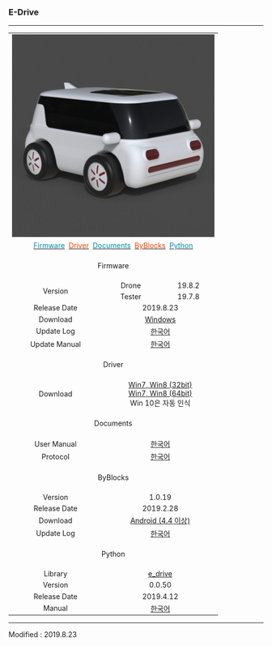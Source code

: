 ### E-Drive

---

<div align="center">
    <table>
        <tr>
            <td colspan="3">
                <div align="center">
                    <img src="/assets/images/products/e_drive.jpg" alt="e_drive">
                </div>
            </td>
        </tr>
        <tr>
            <td colspan="3">
                <div align="center">
                    <a href="#Firmware"><span style="color:#0489B1">Firmware</span></a>&nbsp;
                    <a href="#Driver"><span style="color:#FF4000">Driver</span></a>&nbsp;
                    <a href="#Documents"><span style="color:#0489B1">Documents</span></a>&nbsp;
                    <a href="#ByBlocks"><span style="color:#FF4000">ByBlocks</span></a>&nbsp;
                    <a href="#Python"><span style="color:#0489B1">Python</span></a>
                </div>
            </td>
        </tr>
        <!-- Firmware -->
        <tr>
            <td colspan="3"><div align="center"><a name="Firmware"></a>&nbsp;<br>Firmware<br>&nbsp;</div></td>
        </tr>
        <tr>
            <td rowspan="2"><div align="center">Version</div></td>
            <td><div align="center">Drone</div></td>
            <td><div align="center">19.8.2</div></td>
        </tr>
        <tr>
            <td><div align="center">Tester</div></td>
            <td><div align="center">19.7.8</div></td>
        </tr>
        <tr>
            <td><div align="center">Release Date</div></td>
            <td colspan="2"><div align="center">2019.8.23</div></td>
        </tr>
        <tr>
            <td><div align="center">Download</div></td>
            <td colspan="2"><div align="center"><a href="https://drive.google.com/open?id=19L5twy8qqK4s5LVczYZ-VNIpEEqpsQBq" target="_blank">Windows</a></div></td>
        </tr>
        <tr>
            <td><div align="center">Update Log</div></td>
            <td colspan="2"><div align="center"><a href="/documents/kr/products/e_drive/log/updates/firmware/">한국어</a></div></td>
        </tr>
        <tr>
            <td><div align="center">Update Manual</div></td>
            <td colspan="2">
                <div align="center">
                    <a href="/documents/kr/products/e_drive/manual/update/drone4autoupdaterlight/">한국어</a>
                </div>
            </td>
        </tr>
        <!-- Driver -->
        <tr>
            <td colspan="3"><div align="center"><a name="Driver"></a>&nbsp;<br>Driver<br>&nbsp;</div></td>
        </tr>
        <tr>
            <td>
                <div align="center">Download</div>
            </td>
            <td colspan="2">
                <div align="center"><a href="https://drive.google.com/open?id=1HisAPi3nipnnyuFklNXiKn46cV_5P0iy" target="_blank">Win7, Win8 (32bit)</a></div>
                <div align="center"><a href="https://drive.google.com/open?id=1Cm7fIt9XAi-dUNnqxVblNriL8oVfqekg" target="_blank">Win7, Win8 (64bit)</a></div>
                <div align="center">Win 10은 자동 인식</div>
            </td>
        </tr>
        <!-- Documents -->
        <tr>
            <td colspan="3"><div align="center"><a name="Documents"></a>&nbsp;<br>Documents<br>&nbsp;</div></td>
        </tr>
        <tr>
            <td><div align="center">User Manual</div></td>
            <td colspan="2"><div align="center"><a href="/documents/kr/products/e_drive/manual/user/">한국어</a></div></td>
        </tr>
        <tr>
            <td><div align="center">Protocol</div></td>
            <td colspan="2"><div align="center"><a href="/documents/kr/products/e_drive/protocol/">한국어</a></div></td>
        </tr>
        <!-- ByBlocks -->
        <tr>
            <td colspan="3"><div align="center"><a name="ByBlocks"></a>&nbsp;<br>ByBlocks<br>&nbsp;</div></td>
        </tr>
        <tr>
            <td><div align="center">Version</div></td>
            <td colspan="2"><div align="center">1.0.19</div></td>
        </tr>
        <tr>
            <td><div align="center">Release Date</div></td>
            <td colspan="2"><div align="center">2019.2.28</div></td>
        </tr>
        <tr>
            <td>
                <div align="center">Download</div>
            </td>
            <td colspan="2">
                <div align="center"><a href="https://s3.ap-northeast-2.amazonaws.com/byrobot/byblocks-edrone_1.0.19.apk" target="_blank">Android (4.4 이상)</a></div>
            </td>
        </tr>
        <tr>
            <td><div align="center">Update Log</div></td>
            <td colspan="2"><div align="center"><a href="/documents/kr/products/e_drive/log/updates/byblocks/">한국어</a></div></td>
        </tr>
        <!-- Python -->
        <tr>
            <td colspan="3"><div align="center"><a name="Python"></a>&nbsp;<br>Python<br>&nbsp;</div></td>
        </tr>
        <tr>
            <td><div align="center">Library</div></td>
            <td colspan="2"><div align="center"><a href="https://pypi.python.org/pypi/e_drive" target="_blank">e_drive</a></div></td>
        </tr>
        <tr>
            <td><div align="center">Version</div></td>
            <td colspan="2"><div align="center">0.0.50</div></td>
        </tr>
        <tr>
            <td><div align="center">Release Date</div></td>
            <td colspan="2"><div align="center">2019.4.12</div></td>
        </tr>
        <tr>
            <td><div align="center">Manual</div></td>
            <td colspan="2"><div align="center"><a href="/documents/kr/products/e_drive/library/python/e_drive/">한국어</a></div></td>
        </tr>
    </table>
</div>

---

Modified : 2019.8.23